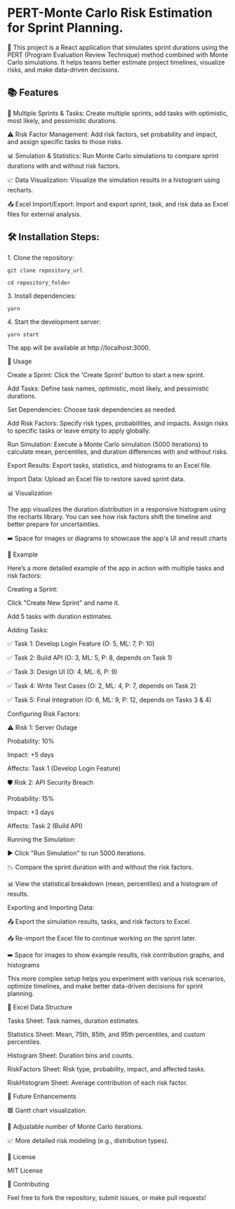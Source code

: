 <h1>PERT-Monte Carlo Risk Estimation for Sprint Planning.</h1>

🚀 This project is a React application that simulates sprint durations using the PERT (Program Evaluation Review Technique) method combined with Monte Carlo simulations. It helps teams better estimate project timelines, visualize risks, and make data-driven decisions.

<h2>📚 Features</h2>

📝 Multiple Sprints & Tasks: Create multiple sprints, add tasks with optimistic, most likely, and pessimistic durations.

⚠️ Risk Factor Management: Add risk factors, set probability and impact, and assign specific tasks to those risks.

📊 Simulation & Statistics: Run Monte Carlo simulations to compare sprint durations with and without risk factors.

📈 Data Visualization: Visualize the simulation results in a histogram using recharts.

📤 Excel Import/Export: Import and export sprint, task, and risk data as Excel files for external analysis.

<h2>🛠️ Installation Steps:</h2>

<p>1. Clone the repository:</p>

```
git clone repository_url
```

```
cd repository_folder
```

<p>3. Install dependencies:</p>

```
yarn
```

<p>4. Start the development server:</p>

```
yarn start
```

The app will be available at http://localhost:3000.

📘 Usage

Create a Sprint: Click the 'Create Sprint' button to start a new sprint.

Add Tasks: Define task names, optimistic, most likely, and pessimistic durations.

Set Dependencies: Choose task dependencies as needed.

Add Risk Factors: Specify risk types, probabilities, and impacts. Assign risks to specific tasks or leave empty to apply globally.

Run Simulation: Execute a Monte Carlo simulation (5000 iterations) to calculate mean, percentiles, and duration differences with and without risks.

Export Results: Export tasks, statistics, and histograms to an Excel file.

Import Data: Upload an Excel file to restore saved sprint data.

📊 Visualization

The app visualizes the duration distribution in a responsive histogram using the recharts library. You can see how risk factors shift the timeline and better prepare for uncertainties.

➡️ Space for images or diagrams to showcase the app's UI and result charts

🧠 Example

Here’s a more detailed example of the app in action with multiple tasks and risk factors:

Creating a Sprint:

Click "Create New Sprint" and name it.

Add 5 tasks with duration estimates.

Adding Tasks:

✅ Task 1: Develop Login Feature (O: 5, ML: 7, P: 10)

✅ Task 2: Build API (O: 3, ML: 5, P: 8, depends on Task 1)

✅ Task 3: Design UI (O: 4, ML: 6, P: 9)

✅ Task 4: Write Test Cases (O: 2, ML: 4, P: 7, depends on Task 2)

✅ Task 5: Final Integration (O: 6, ML: 9, P: 12, depends on Tasks 3 & 4)

Configuring Risk Factors:

⚠️ Risk 1: Server Outage

Probability: 10%

Impact: +5 days

Affects: Task 1 (Develop Login Feature)

🛡️ Risk 2: API Security Breach

Probability: 15%

Impact: +3 days

Affects: Task 2 (Build API)

Running the Simulation:

▶️ Click "Run Simulation" to run 5000 iterations.

📉 Compare the sprint duration with and without the risk factors.

📊 View the statistical breakdown (mean, percentiles) and a histogram of results.

Exporting and Importing Data:

📤 Export the simulation results, tasks, and risk factors to Excel.

📥 Re-import the Excel file to continue working on the sprint later.

➡️ Space for images to show example results, risk contribution graphs, and histograms

This more complex setup helps you experiment with various risk scenarios, optimize timelines, and make better data-driven decisions for sprint planning.

🧾 Excel Data Structure

Tasks Sheet: Task names, duration estimates.

Statistics Sheet: Mean, 75th, 85th, and 95th percentiles, and custom percentiles.

Histogram Sheet: Duration bins and counts.

RiskFactors Sheet: Risk type, probability, impact, and affected tasks.

RiskHistogram Sheet: Average contribution of each risk factor.

🚀 Future Enhancements

🟩 Gantt chart visualization.

🔧 Adjustable number of Monte Carlo iterations.

📈 More detailed risk modeling (e.g., distribution types).

📜 License

MIT License

🤝 Contributing

Feel free to fork the repository, submit issues, or make pull requests!

